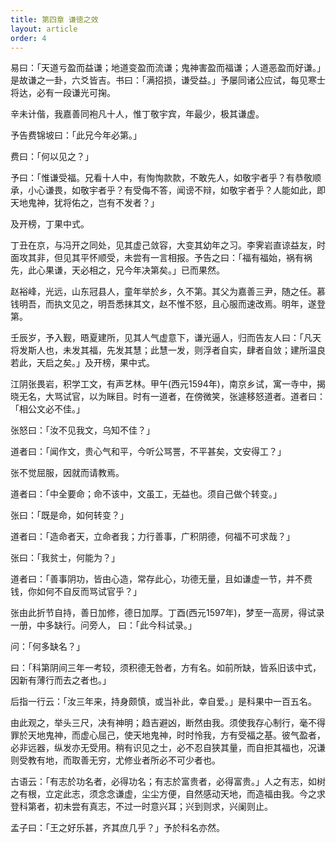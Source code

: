 ```yaml
---
title: 第四章 谦徳之效
layout: article
order: 4
---
```


易曰：「天道亏盈而益谦；地道变盈而流谦；鬼神害盈而福谦；人道恶盈而好谦。」是故谦之一卦，六爻皆吉。书曰：「满招损，谦受益。」予屡同诸公应试，每见寒士将达，必有一段谦光可掬。

辛未计偕，我嘉善同袍凡十人，惟丁敬宇宾，年最少，极其谦虚。

予告费锦坡曰：「此兄今年必第。」

费曰：「何以见之？」

予曰：「惟谦受福。兄看十人中，有恂恂款款，不敢先人，如敬宇者乎？有恭敬顺承，小心谦畏，如敬宇者乎？有受侮不答，闻谤不辩，如敬宇者乎？人能如此，即天地鬼神，犹将佑之，岂有不发者？」

及开榜，丁果中式。

丁丑在京，与冯开之同处，见其虚己敛容，大变其幼年之习。李霁岩直谅益友，时面攻其非，但见其平怀顺受，未尝有一言相报。予告之曰：「福有福始，祸有祸先，此心果谦，天必相之，兄今年决第矣。」已而果然。

赵裕峰，光远，山东冠县人，童年举於乡，久不第。其父为嘉善三尹，随之任。慕钱明吾，而执文见之，明吾悉抹其文，赵不惟不怒，且心服而速改焉。明年，遂登第。

壬辰岁，予入觐，晤夏建所，见其人气虚意下，谦光逼人，归而告友人曰：「凡天将发斯人也，未发其福，先发其慧；此慧一发，则浮者自实，肆者自敛；建所温良若此，天启之矣。」及开榜，果中式。

江阴张畏岩，积学工文，有声艺林。甲午(西元1594年)，南京乡试，寓一寺中，揭晓无名，大骂试官，以为眯目。时有一道者，在傍微笑，张遽移怒道者。道者曰：「相公文必不佳。」

张怒曰：「汝不见我文，乌知不佳？」

道者曰：「闻作文，贵心气和平，今听公骂詈，不平甚矣，文安得工？」

张不觉屈服，因就而请教焉。

道者曰：「中全要命；命不该中，文虽工，无益也。须自己做个转变。」

张曰：「既是命，如何转变？」

道者曰：「造命者天，立命者我；力行善事，广积阴德，何福不可求哉？」

张曰：「我贫士，何能为？」

道者曰：「善事阴功，皆由心造，常存此心，功德无量，且如谦虚一节，并不费钱，你如何不自反而骂试官乎？」

张由此折节自持，善日加修，德日加厚。丁酉(西元1597年)，梦至一高房，得试录一册，中多缺行。问旁人， 曰：「此今科试录。」

问：「何多缺名？」

曰：「科第阴间三年一考较，须积德无咎者，方有名。如前所缺，皆系旧该中式，因新有薄行而去之者也。」

后指一行云：「汝三年来，持身颇慎，或当补此，幸自爱。」是科果中一百五名。

由此观之，举头三尺，决有神明；趋吉避凶，断然由我。须使我存心制行，毫不得罪於天地鬼神，而虚心屈己，使天地鬼神，时时怜我，方有受福之基。彼气盈者，必非远器，纵发亦无受用。稍有识见之士，必不忍自狭其量，而自拒其福也，况谦则受教有地，而取善无穷，尤修业者所必不可少者也。

古语云：「有志於功名者，必得功名；有志於富贵者，必得富贵。」人之有志，如树之有根，立定此志，须念念谦虚，尘尘方便，自然感动天地，而造福由我。今之求登科第者，初未尝有真志，不过一时意兴耳；兴到则求，兴阑则止。

孟子曰：「王之好乐甚，齐其庶几乎？」予於科名亦然。